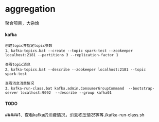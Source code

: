 # aggregation
聚合项目，大杂烩



#### kafka
```
创建topic并指定topic参数
1、kafka-topics.bat --create --topic spark-test --zookeeper localhost:2181 --partitions 3 --replication-factor 1

查看topic消息
2、kafka-topics.bat --describe --zookeeper localhost:2181 --topic spark-test 

查看消息消费情况
3、kafka-run-class.bat kafka.admin.ConsumerGroupCommand  --bootstrap-server localhost:9092  --describe --group kafka01
```

#### TODO
#####1、查看kafka的消费情况，消息积压情况等等./kafka-run-class.sh